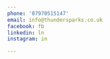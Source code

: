```yaml
---
phone: '07970515147'
email: info@thundersparks.co.uk
facebook: fb
linkedin: ln
instagram: in

---
```

